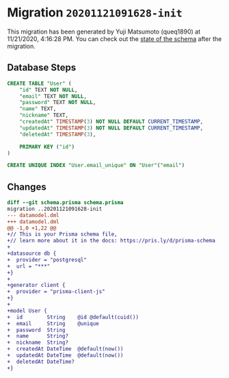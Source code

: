 # Migration `20201121091628-init`

This migration has been generated by Yuji Matsumoto (queq1890) at 11/21/2020, 4:16:28 PM.
You can check out the [state of the schema](./schema.prisma) after the migration.

## Database Steps

```sql
CREATE TABLE "User" (
    "id" TEXT NOT NULL,
    "email" TEXT NOT NULL,
    "password" TEXT NOT NULL,
    "name" TEXT,
    "nickname" TEXT,
    "createdAt" TIMESTAMP(3) NOT NULL DEFAULT CURRENT_TIMESTAMP,
    "updatedAt" TIMESTAMP(3) NOT NULL DEFAULT CURRENT_TIMESTAMP,
    "deletedAt" TIMESTAMP(3),

    PRIMARY KEY ("id")
)

CREATE UNIQUE INDEX "User.email_unique" ON "User"("email")
```

## Changes

```diff
diff --git schema.prisma schema.prisma
migration ..20201121091628-init
--- datamodel.dml
+++ datamodel.dml
@@ -1,0 +1,22 @@
+// This is your Prisma schema file,
+// learn more about it in the docs: https://pris.ly/d/prisma-schema
+
+datasource db {
+  provider = "postgresql"
+  url = "***"
+}
+
+generator client {
+  provider = "prisma-client-js"
+}
+
+model User {
+  id        String    @id @default(cuid())
+  email     String    @unique
+  password  String
+  name      String?
+  nickname  String?
+  createdAt DateTime  @default(now())
+  updatedAt DateTime  @default(now())
+  deletedAt DateTime?
+}
```


